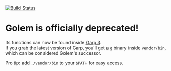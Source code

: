 [![Build Status](https://travis-ci.org/grrr-amsterdam/golem.svg)](https://travis-ci.org/grrr-amsterdam/golem)

# Golem is officially deprecated!

Its functions can now be found inside [Garp 3](https://github.com/grrr-amsterdam/garp3).  
If you grab the latest version of Garp, you'll get a `g` binary inside `vendor/bin`, which can be considered Golem's successor. 

Pro tip: add `./vendor/bin` to your `$PATH` for easy access.
